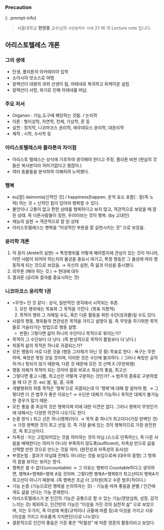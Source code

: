 
### Precaution


{: .prompt-info}


> 서울대학교 **현영종** 교수님의 `서양철학의 이해` 21-W 의 Lecture note 입니다. 


## 아리스토텔레스 개론


### 그의 생애

- 탄생, 플라톤의 아카테미아 입학
- 소아시아 앗소스로 여행
- 알렉산더 대왕의 과외 선생이 됨, 아테네로 복귀하고 뒤케이온 설립
- 알렉산더 사망, 위기로 인해 아테네를 떠남.

### 주요 저서

- Organon : 기능,도구에 해당하는 것들. / 논리학
- 이론 : 형이상학, 자연학, 천체, 기상학, 혼 등
- 실천 : 정치학, 니코마코스 윤리학, 에우데모스 윤리학, 대윤리학
- 제작 : 시학, 수사학 등

### 아리스토텔레스와 플라톤의 차이점

- 아리스토 텔레스는 상식에 기초하여 생각해야 한다고 주장, 플라톤 비판 (현실의 것들은 복사본이라 의미가없다고 했잖아.)
- 여러 동물들을 분석하여 이해하려 노력했다.

### 행복

- eu[잘] daimonia[신적인 것] / happiness[happen, 운적 요소 포함] : 잘(즉 노력) 하는 것 + 신적인 힘이 있어야 행복할 수 있다.
- 불안이나 고통이 없고 편한 상태를 행복하다고 보지 않고, 객관적으로 보았을 때 잘 된 상태. 즉 다른사람들이 칭찬, 우러러보는 것이 행복. (by 고대인)
- 재능의 실현 → 객관적으로 잘 된 상태
- 아리스토텔레스는 행복을 “이성적인 부분을 잘 실현시키는 것” 으로 보았음.

### 윤리학 개론

1. 덕 윤리 (Arete의 실현) → 특정행위를 어떻게 해야할지에 관심이 있는 것이 아니라, 어떤 사람이 되어야 하는지의 품성을 중요시 여기고, 특정 행동은 그 품성에 따라 행동하게 되는 것으로 보았음. → 자신의 실현, 즉 앎과 이성을 중시했다.
2. 의무론 (해야 하는 것.) → 현대에 대두
3. 결과론 (공리와 결과를 중요시하는 것)

### 니코마코스 윤리학 1권

- <무엇> 인 것 같다 : 상식, 일반적인 생각에서 시작되는 추론.
	1. 모든 행위에는 목표와 그 목적을 가진다. (목표 지향적)
	2. 목적이 행위 그 자체일 수도, 혹은 다른 활동을 위한 수단(성과물)일 수도 있다.
- 사람의 행동, 행위들의 연관성은 목적을 가지고 설명이 됨. 즉 무엇을 하기위한 목적들로 거슬러가는 방법으로 행동 설명.
	- 반론) 그렇다면 삶이 하나의 수단이나 목적으로 묶이는가?
- 목적이 그 수단보다 더 낫다. (즉 본성적으로 목적이 활동보다 더 낫다.)
- 최종적 삶의 목적은 하나로 귀결되는가?
- 모든 행동이 서로 다른 것을 (행동 그자체가 아닌 것 중) 목표로 한다 : 욕구는 무한하며, 욕망은 헛된 것일 것이며, 이러한 것은 수단에 불과하다. / 그러나 욕망은 공허하거나 헛되지 않기 때문에, 다른 것 때문에 모든 것 선택 X (무한퇴행)
- 행동 자체가 목적이 되는 것이야 말로 비로소 최상의 좋음, 최고선
- 그렇다면 좋고 나쁨, 최고선은 어떻게 구분하는 것인가? → 범주의 종류로 구분하였을 때 더 큰 것. ex) 쌀, 밀, 콩, 곡류
- 개별행위의 최종 목적은 ’행복’으로 귀결되는데 이 ’행복’에 대해 잘 알아야 함. → 그렇다면 더 큰 범주가 좋은 이유는? → 수단은 대체가 가능하나 목적은 대체가 불가능한 경우가 많기 때문.
- 모든 좋음 중 최상의 것은 행복이며 이에 대한 이견은 없다. 그러나 행복이 무엇인가에 대해서는 다양한 의견이 나오기도 한다.
- 논증 방식 ) 최고 선은 하나(행복)이다. → 목적 중 하나가 최고이다(가장 완벽인 것) → 가장 완벽한 것이 최고 선일 것. 즉 가장 끝에 있는 것이 행복이므로 가장 완전한 것, 즉 최고선이다.
- 자족성 : 이는 고립되어있는 것을 의미하는 것이 아님.(스스로 만족하는), 즉 다른 사람을 배제한다는 의미가 아니라 부족하지 않도록(sufficient), 자족성 만으로 삶을 선택할 만한 것으로 만드는 것을 의미. (완전성과 자족성의 유사성)
- 부정논법 : 결과가 아닐떄 전제도 아니라는 것을 보임으로써 (대우의 증명) 그 명제의 참을 보이는 보이는 방식.
- 행복은 셀 수 없다(uncountable) → 그 이유는 행복이 Countable하다고 생각하면, 행복A+행복B>행복 A일 것이며. 그렇다면 행복A+행복B가 최고선이지 행복A가 최고선이 아니기 때문에. (즉 행복은 조금 더 고차원(최고 수준 범주)적이다.)
- 기능 논증 (기능으로만 행복을 논의하자는 것) - 기능을 따져 좋음을 분별 / 인간에게도 삶을 산다는 기능 존재한다.
- 아리스토텔레스가 본 인간의 기능은 공통으로 할 수 있는 기능(영양섭취, 성장, 감각느끼는 것) 제외하고, 인간만의 기능인 “이성을 가진 것의 실천적 삶” 으로 보았으며, 이는 두가지, 즉 이성에 복종(규칙이나 규율에 따름 등)과 이성을 가지고 사유 (이성을 가지고 자유롭게 가치판단)으로 나누었다.
- 결론적으로 인간의 좋음은 가장 좋은 “탁월성” 에 따른 영혼의 활동이라고 보았다.
<script>
  window.MathJax = {
    tex: {
      macros: {
        R: "\\\\mathbb{R}",
        N: "\\\\mathbb{N}",
        Z: "\\\\mathbb{Z}",
        Q: "\\\\mathbb{Q}",
        C: "\\\\mathbb{C}",
        proj: "\\\\operatorname{proj}",
        rank: "\\\\operatorname{rank}",
        im: "\\\\operatorname{im}",
        dom: "\\\\operatorname{dom}",
        codom: "\\\\operatorname{codom}",
        argmax: "\\\\operatorname*{arg\\,max}",
        argmin: "\\\\operatorname*{arg\\,min}",
        "\\{": "\\\\lbrace",
        "\\}": "\\\\rbrace",
        sub: "\\\\subset",
        sup: "\\\\supset",
        sube: "\\\\subseteq",
        supe: "\\\\supseteq"
      },
      tags: "ams",
      strict: false, 
      inlineMath: [["$", "$"], ["\\\\(", "\\\\)"]],
      displayMath: [["$$", "$$"], ["\\\\[", "\\\\]"]]
    },
    options: {
      skipHtmlTags: ["script", "noscript", "style", "textarea", "pre"]
    }
  };
</script>
<script async src="https://cdn.jsdelivr.net/npm/mathjax@3/es5/tex-mml-chtml.js"></script>
